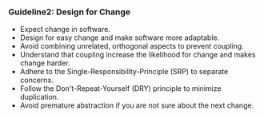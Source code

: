 ### Guideline2: Design for Change
+ Expect change in software.
+ Design for easy change and make software more adaptable.
+ Avoid combining unrelated, orthogonal aspects to prevent coupling.
+ Understand that coupling increase the likelihood for change and makes change harder.
+ Adhere to the Single-Responsibility-Principle (SRP) to separate concerns.
+ Follow the Don't-Repeat-Yourself (DRY) principle to minimize duplication.
+ Avoid premature abstraction if you are not sure about the next change.